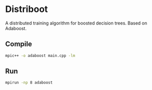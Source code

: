 # Distriboot
A distributed training algorithm for boosted decision trees. Based on Adaboost.

## Compile

```bash
mpic++ -o adaboost main.cpp -lm
```

## Run


```bash
mpirun -np 8 adaboost
```
